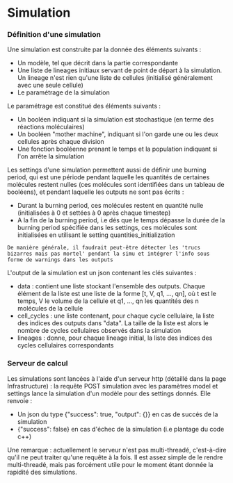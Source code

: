 
# Simulation

### Définition d'une simulation

Une simulation est construite par la donnée des éléments suivants :

* Un modèle, tel que décrit dans la partie correspondante
* Une liste de lineages initiaux servant de point de départ à la simulation. Un lineage n'est rien qu'une liste de cellules (initialisé généralement avec une seule cellule)
* Le paramétrage de la simulation

Le paramétrage est constitué des éléments suivants :

* Un booléen indiquant si la simulation est stochastique (en terme des réactions moléculaires)
* Un booléen "mother machine", indiquant si l'on garde une ou les deux cellules après chaque division
* Une fonction booléenne prenant le temps et la population indiquant si l'on arrête la simulation

Les settings d'une simulation permettent aussi de définir une burning period, qui est une période pendant laquelle les quantités de certaines molécules restent nulles (ces molécules sont identifiées dans un tableau de booléens), et pendant laquelle les outputs ne sont pas écrits :

* Durant la burning period, ces molécules restent en quantité nulle (initialisées à 0 et settées à 0 après chaque timestep)
* A la fin de la burning period, i.e dés que le temps dépasse la durée de la burning period spécifiée dans les settings, ces molécules sont initialisées en utilisant le setting quantities_initialization

~~~
De manière générale, il faudrait peut-être détecter les 'trucs bizarres mais pas mortel' pendant la simu et intégrer l'info sous forme de warnings dans les outputs
~~~

L'output de la simulation est un json contenant les clés suivantes :

* data : contient une liste stockant l'ensemble des outputs. Chaque élément de la liste est une liste de la forme [t, V, q1, ..., qn], où t est le temps, V le volume de la cellule et q1, ..., qn les quantités des n molécules de la cellule
* cell_cycles : une liste contenant, pour chaque cycle cellulaire, la liste des indices des outputs dans "data". La taille de la liste est alors le nombre de cycles cellulaires observés dans la simulation
* lineages : donne, pour chaque lineage initial, la liste des indices des cycles cellulaires correspondants

### Serveur de calcul

Les simulations sont lancées à l'aide d'un serveur http (détaillé dans la page Infrastructure) : la requête POST simulation avec les paramètres model et settings lance la simulation d'un modèle pour des settings donnés. Elle renvoie :

* Un json du type {"success": true, "output": {}} en cas de succés de la simulation
* {"success": false} en cas d'échec de la simulation (i.e plantage du code c++)

Une remarque : actuellement le serveur n'est pas multi-threadé, c'est-à-dire qu'il ne peut traiter qu'une requête à la fois. Il est assez simple de le rendre multi-threadé, mais pas forcément utile pour le moment étant donnée la rapidité des simulations.
